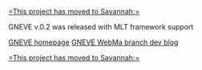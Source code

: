 [=This project has moved to Savannah:= ](http://savannah.nongnu.org/projects/gneve)

GNEVE v.0.2 was released with MLT framework support

[GNEVE homepage](http://1010.co.uk/gneve.html)
[GNEVE WebMa branch dev blog](http://gneve-webma-dev.blogspot.com/)

[=This project has moved to Savannah:= ](http://savannah.nongnu.org/projects/gneve)
